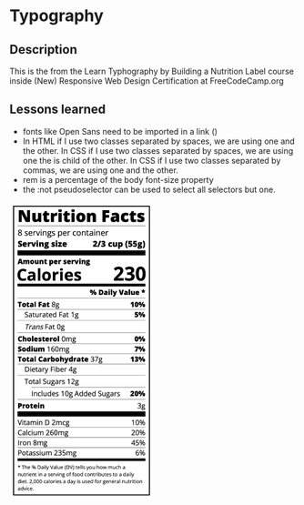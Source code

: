 # Typography

## Description

This is the from the Learn Typhography by Building a Nutrition Label course inside (New) Responsive Web Design Certification at FreeCodeCamp.org

## Lessons learned
- fonts like Open Sans need to be imported in a link (<link href="https://fonts.googleapis.com/css?family=Open+Sans:400,700,800" rel="stylesheet">)
- In HTML if I use two classes separated by spaces, we are using one and the other.
In CSS if I use two classes separated by spaces, we are using one the is child of the other.
In CSS if I use two classes separated by commas, we are using one and the other.
- rem is a percentage of the body font-size property
- the :not pseudoselector can be used to select all selectors but one.

<img src="nutritionTable.png" alt="Image of the site that was built" width="50%"/>
